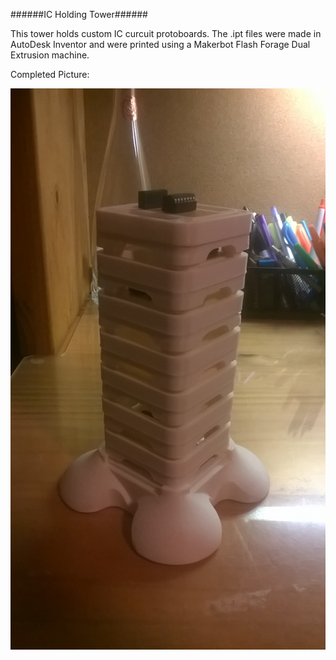 ######IC Holding Tower######

This tower holds custom IC curcuit protoboards.  The .ipt files were made in AutoDesk Inventor and were printed using a Makerbot Flash Forage Dual Extrusion machine. 

Completed Picture:

![Image of Tower](https://raw.githubusercontent.com/GAR-for-GATC/3D-Print-Files/master/IC%20Holder%20Tower/Pictures/Completed%20Tower.jpg)
